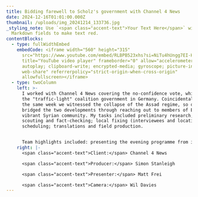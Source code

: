 ```yaml
---
title: Bidding farewell to Scholz's government with Channel 4 News
date: 2024-12-16T01:01:00.000Z
thumbnail: /uploads/img_20241214_133736.jpg
_styling_note: Use `<span class="accent-text">Your Text Here</span>` within
  Markdown fields to make text red.
contentBlocks:
  - type: fullWidthEmbed
    embedCode: <iframe width="560" height="315"
      src="https://www.youtube.com/embed/RLBPB523xhs?si=NiTu4hUngg7EI-HA"
      title="YouTube video player" frameborder="0" allow="accelerometer;
      autoplay; clipboard-write; encrypted-media; gyroscope; picture-in-picture;
      web-share" referrerpolicy="strict-origin-when-cross-origin"
      allowfullscreen></iframe>
  - type: twoColumn
    left: >-
      I worked with Channel 4 News covering the no-confidence vote, which ended
      the "traffic-light" coalition government in Germany. Coincidentally, in
      the same week we witnessed the collapse of the Assad regime, so our piece
      bridged the two developments through reaching out to members of Berlin's
      vibrant Syrian community. My tasks included preliminary research, location
      scouting and fact-checking; local fixing (interviewees and locations) and
      scheduling; translations and field production.


      Team highlights included: presenting the evening programme from inside the Reichstag building; following a provocative far-right demonstration, and the clashes with counter-protesters; running vox pops on Sonnenallee, in the heart of Berlin's multiethnic Neukölln district and among the patrons of Berlin Philharmonic; accessing AfD's parliamentary whip, Dr Berndt Baumann.
    right: |-
      <span class="accent-text">Client:</span> Channel 4 News

      <span class="accent-text">Producer:</span> Simon Stanleigh

      <span class="accent-text">Presenter:</span> Matt Frei

      <span class="accent-text">Camera:</span> Wil Davies
---
```

